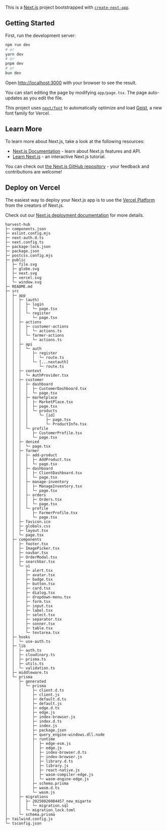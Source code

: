This is a [Next.js](https://nextjs.org) project bootstrapped with [`create-next-app`](https://nextjs.org/docs/app/api-reference/cli/create-next-app).

## Getting Started

First, run the development server:

```bash
npm run dev
# or
yarn dev
# or
pnpm dev
# or
bun dev
```

Open [http://localhost:3000](http://localhost:3000) with your browser to see the result.

You can start editing the page by modifying `app/page.tsx`. The page auto-updates as you edit the file.

This project uses [`next/font`](https://nextjs.org/docs/app/building-your-application/optimizing/fonts) to automatically optimize and load [Geist](https://vercel.com/font), a new font family for Vercel.

## Learn More

To learn more about Next.js, take a look at the following resources:

- [Next.js Documentation](https://nextjs.org/docs) - learn about Next.js features and API.
- [Learn Next.js](https://nextjs.org/learn) - an interactive Next.js tutorial.

You can check out [the Next.js GitHub repository](https://github.com/vercel/next.js) - your feedback and contributions are welcome!

## Deploy on Vercel

The easiest way to deploy your Next.js app is to use the [Vercel Platform](https://vercel.com/new?utm_medium=default-template&filter=next.js&utm_source=create-next-app&utm_campaign=create-next-app-readme) from the creators of Next.js.

Check out our [Next.js deployment documentation](https://nextjs.org/docs/app/building-your-application/deploying) for more details.

```
harvest-hub
├─ components.json
├─ eslint.config.mjs
├─ next-auth.d.ts
├─ next.config.ts
├─ package-lock.json
├─ package.json
├─ postcss.config.mjs
├─ public
│  ├─ file.svg
│  ├─ globe.svg
│  ├─ next.svg
│  ├─ vercel.svg
│  └─ window.svg
├─ README.md
├─ src
│  ├─ app
│  │  ├─ (auth)
│  │  │  ├─ login
│  │  │  │  └─ page.tsx
│  │  │  └─ register
│  │  │     └─ page.tsx
│  │  ├─ actions
│  │  │  ├─ customer-actions
│  │  │  │  └─ actions.ts
│  │  │  └─ farmer-actions
│  │  │     └─ actions.ts
│  │  ├─ api
│  │  │  └─ auth
│  │  │     ├─ register
│  │  │     │  └─ route.ts
│  │  │     └─ [...nextauth]
│  │  │        └─ route.ts
│  │  ├─ context
│  │  │  └─ AuthProvider.tsx
│  │  ├─ customer
│  │  │  ├─ dashboard
│  │  │  │  ├─ CustomerDashboard.tsx
│  │  │  │  └─ page.tsx
│  │  │  ├─ marketplace
│  │  │  │  ├─ MarketPlace.tsx
│  │  │  │  ├─ page.tsx
│  │  │  │  └─ products
│  │  │  │     └─ [id]
│  │  │  │        ├─ page.tsx
│  │  │  │        └─ ProductInfo.tsx
│  │  │  └─ profile
│  │  │     ├─ CustomerProfile.tsx
│  │  │     └─ page.tsx
│  │  ├─ denied
│  │  │  └─ page.tsx
│  │  ├─ farmer
│  │  │  ├─ add-product
│  │  │  │  ├─ AddProduct.tsx
│  │  │  │  └─ page.tsx
│  │  │  ├─ dashboard
│  │  │  │  ├─ ClientDashboard.tsx
│  │  │  │  └─ page.tsx
│  │  │  ├─ manage-inventory
│  │  │  │  ├─ ManageInventory.tsx
│  │  │  │  └─ page.tsx
│  │  │  ├─ orders
│  │  │  │  ├─ Orders.tsx
│  │  │  │  └─ page.tsx
│  │  │  └─ profile
│  │  │     ├─ FarmerProfile.tsx
│  │  │     └─ page.tsx
│  │  ├─ favicon.ico
│  │  ├─ globals.css
│  │  ├─ layout.tsx
│  │  └─ page.tsx
│  ├─ components
│  │  ├─ footer.tsx
│  │  ├─ ImagePicker.tsx
│  │  ├─ navbar.tsx
│  │  ├─ OrderModal.tsx
│  │  ├─ searchbar.tsx
│  │  └─ ui
│  │     ├─ alert.tsx
│  │     ├─ avatar.tsx
│  │     ├─ badge.tsx
│  │     ├─ button.tsx
│  │     ├─ card.tsx
│  │     ├─ dialog.tsx
│  │     ├─ dropdown-menu.tsx
│  │     ├─ form.tsx
│  │     ├─ input.tsx
│  │     ├─ label.tsx
│  │     ├─ select.tsx
│  │     ├─ separator.tsx
│  │     ├─ sonner.tsx
│  │     ├─ table.tsx
│  │     └─ textarea.tsx
│  ├─ hooks
│  │  └─ use-auth.ts
│  ├─ lib
│  │  ├─ auth.ts
│  │  ├─ cloudinary.ts
│  │  ├─ prisma.ts
│  │  ├─ utils.ts
│  │  └─ validation.ts
│  ├─ middleware.ts
│  └─ prisma
│     ├─ generated
│     │  └─ prisma
│     │     ├─ client.d.ts
│     │     ├─ client.js
│     │     ├─ default.d.ts
│     │     ├─ default.js
│     │     ├─ edge.d.ts
│     │     ├─ edge.js
│     │     ├─ index-browser.js
│     │     ├─ index.d.ts
│     │     ├─ index.js
│     │     ├─ package.json
│     │     ├─ query_engine-windows.dll.node
│     │     ├─ runtime
│     │     │  ├─ edge-esm.js
│     │     │  ├─ edge.js
│     │     │  ├─ index-browser.d.ts
│     │     │  ├─ index-browser.js
│     │     │  ├─ library.d.ts
│     │     │  ├─ library.js
│     │     │  ├─ react-native.js
│     │     │  ├─ wasm-compiler-edge.js
│     │     │  └─ wasm-engine-edge.js
│     │     ├─ schema.prisma
│     │     ├─ wasm.d.ts
│     │     └─ wasm.js
│     ├─ migrations
│     │  ├─ 20250826084457_new_migarte
│     │  │  └─ migration.sql
│     │  └─ migration_lock.toml
│     └─ schema.prisma
├─ tailwind.config.js
└─ tsconfig.json

```